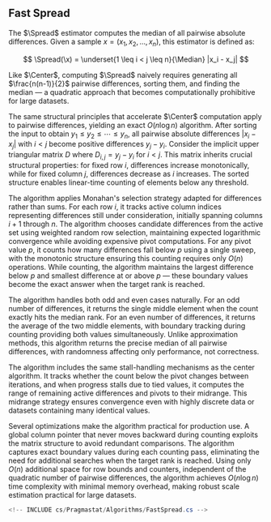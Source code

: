 ## Fast Spread

The $\Spread$ estimator computes the median of all pairwise absolute differences.
Given a sample $x = (x_1, x_2, \ldots, x_n)$, this estimator is defined as:

$$
\Spread(\x) = \underset{1 \leq i < j \leq n}{\Median} |x_i - x_j|
$$

Like $\Center$, computing $\Spread$ naively requires generating
  all $\frac{n(n-1)}{2}$ pairwise differences, sorting them, and finding the median —
  a quadratic approach that becomes computationally prohibitive for large datasets.

The same structural principles that accelerate $\Center$ computation apply to pairwise differences,
  yielding an exact $O(n \log n)$ algorithm.
After sorting the input to obtain $y_1 \leq y_2 \leq \cdots \leq y_n$,
  all pairwise absolute differences $|x_i - x_j|$ with $i < j$ become positive differences $y_j - y_i$.
Consider the implicit upper triangular matrix $D$ where $D_{i,j} = y_j - y_i$ for $i < j$.
This matrix inherits crucial structural properties: for fixed row $i$, differences increase monotonically,
  while for fixed column $j$, differences decrease as $i$ increases.
The sorted structure enables linear-time counting of elements below any threshold.

The algorithm applies Monahan's selection strategy adapted for differences rather than sums.
For each row $i$, it tracks active column indices representing differences still under consideration,
  initially spanning columns $i+1$ through $n$.
The algorithm chooses candidate differences from the active set using weighted random row selection,
  maintaining expected logarithmic convergence while avoiding expensive pivot computations.
For any pivot value $p$, it counts how many differences fall below $p$ using a single sweep,
  with the monotonic structure ensuring this counting requires only $O(n)$ operations.
While counting, the algorithm maintains the largest difference below $p$ and smallest difference at or above $p$ —
  these boundary values become the exact answer when the target rank is reached.

The algorithm handles both odd and even cases naturally.
For an odd number of differences, it returns the single middle element when the count exactly hits the median rank.
For an even number of differences, it returns the average of the two middle elements,
  with boundary tracking during counting providing both values simultaneously.
Unlike approximation methods, this algorithm returns the precise median of all pairwise differences,
  with randomness affecting only performance, not correctness.

The algorithm includes the same stall-handling mechanisms as the center algorithm.
It tracks whether the count below the pivot changes between iterations,
  and when progress stalls due to tied values, it computes the range of remaining active differences
  and pivots to their midrange.
This midrange strategy ensures convergence even with highly discrete data or datasets containing many identical values.

Several optimizations make the algorithm practical for production use.
A global column pointer that never moves backward during counting exploits the matrix structure
  to avoid redundant comparisons.
The algorithm captures exact boundary values during each counting pass,
  eliminating the need for additional searches when the target rank is reached.
Using only $O(n)$ additional space for row bounds and counters,
  independent of the quadratic number of pairwise differences,
  the algorithm achieves $O(n \log n)$ time complexity with minimal memory overhead,
  making robust scale estimation practical for large datasets.

```cs
<!-- INCLUDE cs/Pragmastat/Algorithms/FastSpread.cs -->
```

